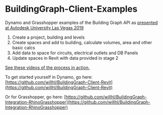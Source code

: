 
# BuildingGraph-Client-Examples

 
Dynamo and Grasshopper examples of the Building Graph API as [presented at Autodesk University Las Vegas 2019](https://www.autodesk.com/autodesk-university/class/Unlock-Full-Potential-Your-MEP-Data-Case-Unified-Data-Model-2019)

1. Create a project, building and levels
2. Create spaces and add to building, calculate volumes, area and other basic calcs
3. Add data to space for circuits, electrical outlets and DB Panels
4. Update spaces in Revit with data provided in stage 2

[See these videos of the process in action.](https://www.youtube.com/watch?v=z70Vx91STZY&list=PLLyieC3PfMaVLbkcIY5vHH3YTrCKYIf2M)

To get started yourself in Dynamo, go here:
[https://github.com/willhl/BuildingGraph-Client-Revit](https://github.com/willhl/BuildingGraph-Client-Revit)
 
Or for Grasshopper, go here:
[https://github.com/willhl/BuildingGraph-Integration-RhinoGrasshopper](https://github.com/willhl/BuildingGraph-Integration-RhinoGrasshopper)